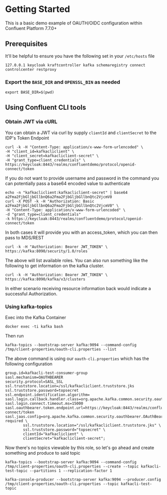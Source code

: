 # Getting Started

This is a basic demo example of OAUTH/OIDC configuration within Confluent Platform 7.7.0+

## Prerequisites

It'll be helpful to ensure you have the following set in your `/etc/hosts` file

```
127.0.0.1 keycloak kraftcontroller kafka schemaregistry connect controlcenter restproxy
```

### Export the `BASE_DIR` and `OPENSSL_BIN` as needed

```
export BASE_DIR=$(pwd)
```

## Using Confluent CLI tools

### Obtain JWT via cURL

You can obtain a JWT via curl by supply `clientId` and `clientSecret` to the IDP's Token Endpoint

```
curl -k -H "Content-Type: application/x-www-form-urlencoded" \
-H "client_id=kafkacliclient" \
-H "client_secret=kafkacliclient-secret" \
-H "grant_type=client_credentials" \
https://keycloak:8443/realms/confluentdemo/protocol/openid-connect/token
```

If you do not want to provide username and password in the command you can potentially pass a base64 encoded value to authenticate

```
echo -n "kafkacliclient:kafkacliclient-secret" | base64
a2Fma2FjbGljbGllbnQ6a2Fma2FjbGljbGllbnQtc2VjcmV0
curl -X POST -k -H "Authorization: Basic a2Fma2FjbGljbGllbnQ6a2Fma2FjbGljbGllbnQtc2VjcmV0" \
-H "Content-Type: application/x-www-form-urlencoded" \
-d "grant_type=client_credentials"
-k https://keycloak:8443/realms/confluentdemo/protocol/openid-connect/token
```

In both cases it will provide you with an access_token, which you can then pass to MDS/REST

```
curl -k -H "Authorization: Bearer JWT_TOKEN" \
https://kafka:8090/security/1.0/roles
```

The above will list available roles. You can also run something like the following to get information on the kafka cluster.

```
curl -k -H "Authorization: Bearer JWT_TOKEN" \
https://kafka:8090/kafka/v3/clusters
```

In either scenario receiving resource information back would indicate a successful Authorization.

### Using kafka-topics

Exec into the Kafka Container

```
docker exec -ti kafka bash
```

Then run

```
kafka-topics --bootstrap-server kafka:9094 --command-config /tmp/client-properties/oauth-cli.properties --list
```

The above command is using our `oauth-cli.properties` which has the following configuration

```
group.id=kafkacli-test-consumer-group
sasl.mechanism=OAUTHBEARER
security.protocol=SASL_SSL
ssl.truststore.location=/ssl/kafkacliclient.truststore.jks
ssl.truststore.password=topsecret
ssl.endpoint.identification.algorithm=
sasl.login.callback.handler.class=org.apache.kafka.common.security.oauthbearer.secured.OAuthBearerLoginCallbackHandler
sasl.login.connect.timeout.ms=15000
sasl.oauthbearer.token.endpoint.url=https://keycloak:8443/realms/confluentdemo/protocol/openid-connect/token
sasl.jaas.config=org.apache.kafka.common.security.oauthbearer.OAuthBearerLoginModule required \
        ssl.truststore.location="/ssl/kafkacliclient.truststore.jks" \
        ssl.truststore.password="topsecret" \
        clientId="kafkacliclient" \
        clientSecret="kafkacliclient-secret";
```

Now there's no topics viewable by this role, so let's go ahead and create something and produce to said topic

```
kafka-topics --bootstrap-server kafka:9094 --command-config /tmp/client-properties/oauth-cli.properties --create --topic kafkacli-test-topic --partitions 1 --replication-factor 1

kafka-console-producer --bootstrap-server kafka:9094 --producer.config /tmp/client-properties/oauth-cli.properties --topic kafkacli-test-topic
```

